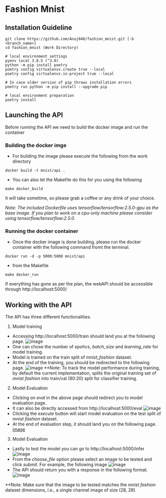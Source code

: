 # Fashion Mnist

## Installation Guideline

```
git clone https://github.com/Anuj040/fashion_mnist.git [-b <branch_name>]
cd fashion_mnist (Work Directory)

# local environment settings
pyenv local 3.8.5 (^3.8)
python -m pip install poetry
poetry config virtualenvs.create true --local
poetry config virtualenvs.in-project true --local

# In case older version of pip throws installation errors
poetry run python -m pip install --upgrade pip 

# local environment preparation
poetry install
```

## Launching the API
Before running the API we need to build the docker image and run the container

### Building the docker imge 
* For building the image please execute the following from the work directory
```
docker build -t mnist/api . 
```
* You can also let the Makefile do this for you using the following
```
make docker_build
```
It will take sometime, so please grab a coffee or any drink of your choice.

*Note: The included Dockerfile uses tensorflow/tensorflow:2.5.0-gpu as the base image.*
*If you plan to work on a cpu-only machine please consider using tensorflow/tensorflow:2.5.0.*

### Running the docker container
* Once the docker image is done building, please run the docker container with the following command fromt the terminal.
```
docker run -d -p 5000:5000 mnist/api
```
* from the Makefile
```
make docker_run
```
If everything has gone as per the plan, the webAPI should be accessible through http://localhost:5000/

## Working with the API
The API has three different functionalities. 

1. Model training
  * Accessing http://localhost:5000/train should land you at the following page.
  ![image](https://user-images.githubusercontent.com/66895104/121269361-a923b180-c8fa-11eb-8faa-ca5ccebc691c.png)
  * One can chose the number of _epohcs_, _batch_size_ and _learning_rate_ for model training.
  * Model is trained on the train split of _mnist_fashion_ dataset. 
  * At the end of the training, you should be redirected to the following page.
  ![image](https://user-images.githubusercontent.com/66895104/121270014-d6249400-c8fb-11eb-905f-cb173ddb2e9a.png)
 **Note: To track the model performance during training, by default the current implementation, splits the original training set of _mnist fashion_
 into train/val (80:20) split for classifier training.

 2. Model Evaluation
 * Clicking on _eval_ in the above page should redirect you to model evaluation page.
 * It can also be directly accessed from http://localhost:5000/eval
 ![image](https://user-images.githubusercontent.com/66895104/121270308-6a8ef680-c8fc-11eb-8c13-6f4737f626eb.png)
 * Clicking the _execute_ button will start model evaluation on the test split of _mnist fashion_ dataset. 
 * At the end of evaluation step, it should land you on the following page.
 [image](https://user-images.githubusercontent.com/66895104/121270756-44b62180-c8fd-11eb-9ca6-64e8e5046ffa.png)

  3. Model Evaluation
  * Lastly to test the model you can go to http://localhost:5000/infer
  ![image](https://user-images.githubusercontent.com/66895104/121270887-834bdc00-c8fd-11eb-9bb1-8d320c766df5.png)
  * From the _choose_file_ option please select an image to be tested and click _submit_. For example, the following image
  ![image](https://user-images.githubusercontent.com/66895104/121271279-4d5b2780-c8fe-11eb-9132-9ce8fba76665.png)
  * The API should return you with a response in the following format.
  ![image](https://user-images.githubusercontent.com/66895104/121271167-0ec56d00-c8fe-11eb-911e-64603b447ec2.png)

**Note: Make sure that the image to be tested matches the _mnist fashion_ dataset dimensions, i.e., a single channel image of size (28, 28).
